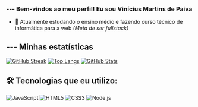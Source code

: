 ### --- Bem-vindos ao meu perfil! Eu sou Vinícius Martins de Paiva

- 🔭 Atualmente estudando o ensino médio e fazendo curso técnico de informática para a web *(Meta de ser fullstack)*

## --- Minhas estatísticas
[![GitHub Streak](https://streak-stats.demolab.com/?user=Pudimlixo&theme=dark)](https://git.io/streak-stats)
[![Top Langs](https://github-readme-stats.vercel.app/api/top-langs/?username=Pudimlixo&layout=compact&langs_count=7&theme=dark)](https://github.com/anuraghazra/github-readme-stats)
[![GitHub Stats](https://github-readme-stats.vercel.app/api?username=Pudimlixo&show_icons=true&theme=dark)](https://github.com/anuraghazra/github-readme-stats)</div>

## 🛠️ Tecnologias que eu utilizo:

![JavaScript](https://img.shields.io/badge/JavaScript-F7DF1E?style=for-the-badge&logo=javascript&logoColor=black)
![HTML5](https://img.shields.io/badge/HTML5-E34F26?style=for-the-badge&logo=html5&logoColor=white)
![CSS3](https://img.shields.io/badge/CSS3-1572B6?style=for-the-badge&logo=css3&logoColor=white)
![Node.js](https://img.shields.io/badge/Node.js-339933?style=for-the-badge&logo=nodedotjs&logoColor=white)

